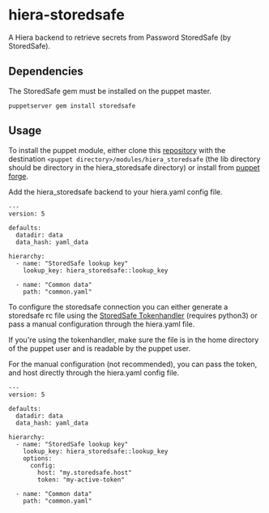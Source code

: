 # hiera-storedsafe
A Hiera backend to retrieve secrets from Password StoredSafe (by StoredSafe).

## Dependencies
The StoredSafe gem must be installed on the puppet master.

```
puppetserver gem install storedsafe
```

## Usage
To install the puppet module, either clone this [repository](https://github.com/storedsafe/hiera-storedsafe) with the destination `<puppet directory>/modules/hiera_storedsafe` (the lib directory should be directory in the hiera\_storedsafe directory) or install from [puppet forge](https://github.com/storedsafe/hiera-storedsafe).

Add the hiera\_storedsafe backend to your hiera.yaml config file.
```
---
version: 5

defaults:
  datadir: data
  data_hash: yaml_data

hierarchy:
  - name: "StoredSafe lookup key"
    lookup_key: hiera_storedsafe::lookup_key

  - name: "Common data"
    path: "common.yaml"
```

To configure the storedsafe connection you can either generate a storedsafe rc file using the [StoredSafe Tokenhandler](https://github.com/storedsafe/tokenhandler) (requires python3) or pass a manual configuration through the hiera.yaml file.

If you're using the tokenhandler, make sure the file is in the home directory of the puppet user and is readable by the puppet user.

For the manual configuration (not recommended), you can pass the token, and host directly through the hiera.yaml config file.
```
---
version: 5

defaults:
  datadir: data
  data_hash: yaml_data

hierarchy:
  - name: "StoredSafe lookup key"
    lookup_key: hiera_storedsafe::lookup_key
    options:
      config:
        host: "my.storedsafe.host"
        token: "my-active-token"

  - name: "Common data"
    path: "common.yaml"
```
